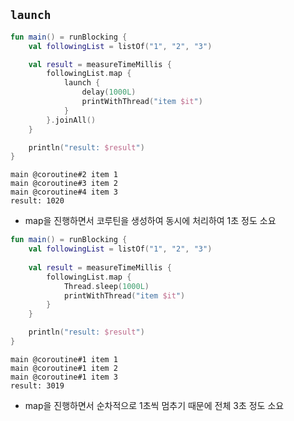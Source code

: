 ## `launch`

```kotlin
fun main() = runBlocking {
    val followingList = listOf("1", "2", "3")

    val result = measureTimeMillis {
        followingList.map {
            launch {
                delay(1000L)
                printWithThread("item $it")
            }
        }.joinAll()
    }

    println("result: $result")
}
```
```
main @coroutine#2 item 1
main @coroutine#3 item 2
main @coroutine#4 item 3
result: 1020
```

- map을 진행하면서 코루틴을 생성하여 동시에 처리하여 1초 정도 소요


```kotlin
fun main() = runBlocking {
    val followingList = listOf("1", "2", "3")
    
    val result = measureTimeMillis {
        followingList.map {
            Thread.sleep(1000L)
            printWithThread("item $it")
        }
    }

    println("result: $result")
}
```
```
main @coroutine#1 item 1
main @coroutine#1 item 2
main @coroutine#1 item 3
result: 3019
```

- map을 진행하면서 순차적으로 1초씩 멈추기 때문에 전체 3초 정도 소요